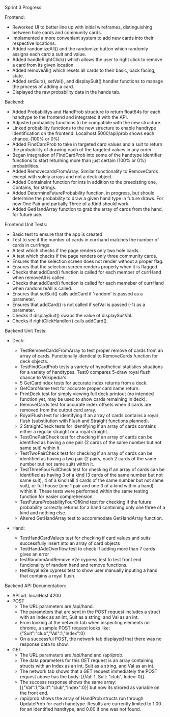 Sprint 3 Progress:

Frontend:

  - Reworked UI to better line up with initial wireframes, distinguishing between hole cards and community cards.
  - Implamented a more conveniant system to add new cards into their respective locations.
  - Added randomizeAll() and the randomize button which randomly assigns each card a suit and value.
  - Added handleRightClick() which allows the user to right click to remove a card from its given location.
  - Added removeAll() which resets all cards to their basic, back facing, state. 
  - Added setSuit(), setVal(), and displaySuit() handler functions to manage the process of adding a card.
  - Displayed the raw probability data in the hands tab.


Backend:

  - Added Probabilitys and HandProb structure to return float64s for each handtype to the frontend and integrated it with the API.
  - Adjusted probability functions to be compatible with the new structure.
  - Linked probability functions to the new structure to enable handtype identification on the frontend. Localhost:5000/api/prob shows each chance. (100% or 0%)
  - Added FindCardProb to take in targeted card values and a suit to return the probability of drawing each of the targeted values in any order.
  - Began integration of FindCardProb into some of the handtype identifier functions to start returning more than just certain (100% or 0%) probabilities.
  - Added RemovecardsFromArray. Similar functionality to RemoveCards except with solely arrays and not a deck object.
  - Added ContainsInt function for ints in addition to the preexisting one, Contains, for strings.
  - Added DetermineFutureProbability function, in progress, but should determine the probability to draw a given hand type in future draws. For now One Pair and partially Three of a Kind should work.
  - Added GetHandArray function to grab the array of cards from the hand, for future use.

Frontend Unit Tests:

  - Basic test to ensure that the app is created
  - Test to see if the number of cards in currhand matches the number of cards in currImgs
  - A test which checks if the page renders only two hole cards.
  - A test which checks if the page renders only three community cards.
  - Ensures that the selection screen does not render without a proper flag.
  - Ensures that the selection screen renders properly when it is flagged.
  - Checks that addCard() function is called for each member of currHand when removeAll is called.
  - Checks that addCard() function is called for each memeber of currHand when randomizeAll is called.
  - Ensures that setSuit() calls addCard if 'random' is passed as a parameter.
  - Ensures that addCard() is not called if setVal is passed (-1) as a parameter.
  - Checks if displaySuit() swaps the value of displaySuitVal.
  - Checks if rightClickHandler() calls addCard().

Backend Unit Tests:

  - Deck:
    - TestRemoveCardsFromArray to test proper remove of cards from an array of cards. Functionally identical to RemoveCards function for deck objects.
    - TestFindCardProb tests a variety of hypothetical statistics situations for a variety of handtypes. Test0 compares 5-draw royal flush chance to Wikipedia's.
    - 5 GetCardIndex tests for accurate index returns from a deck.
    - GetCardName test for accurate proper card name return.
    - PrintDeck test for simply viewing full deck printout (no intended function yet, may be used to show cards remaining in deck).
    - RemoveCards test for accurate index offsets when 3 cards are removed from the output card array.
    - RoyalFlush test for identifying if an array of cards contains a royal flush (substitution with Flush and Straight functions planned).
    - 2 StraightCheck tests for identifying if an array of cards contains either a regular straight or a royal straight.
    - TestOnePairCheck test for checking if an array of cards can be identified as having a one pair (2 cards of the same number but not same suit) within it
    - TestTwoPairCheck test for checking if an array of cards can be identified as having a two pair (2 pairs, each 2 cards of the same number but not same suit) within it.
    - TestThreeFourFullCheck test for checking if an array of cards can be identified as having 3 of a kind (3 cards of the same number but not same suit), 4 of a kind (all 4 cards of the same number but not same suit), or full house (one 1 pair and one 3 of a kind within a hand) within it. These tests were performed within the same testing function for easier comprehension. 
    - TestFutureProbabilityFourOfKind test for checking if the future probability correctly returns for a hand containing only one three of a kind and nothing else.
    - Altered GetHandArray test to accommodate GetHandArray function.
  
  - Hand:
    - TestHandCardValues test for checking if card values and suits successfully insert into an array of card objects
    - TestHandAddOverflow test to check if adding more than 7 cards gives an error
    - testRandomAndRemove e2e cypress test to test front end funcionality of random hand and remove functions.
    - testRoyal e2e cypress test to show user manually inputing a hand that contains a royal flush.

Backend API Documentation:

  - API url: localHost:4200
  - POST
    - The URL parameters are /api/hand.
    - The parameters that are sent in the POST request includes a struct with an Index as an int, Suit as a string, and Val as an int.
    - From looking at the network tab when inspecting elements on chrome, a sample POST request looks like: {"Suit":"club","Val":1,"Index":0}
    - On a successful POST, the network tab displayed that there was no response data to show. 
  - GET
    - The URL parameters are /api/hand and /api/prob.
    - The data parameters for this GET request is an array containing structs with an Index as an int, Suit as a string, and Val as an int.
    - The network tab shows that a GET request immediately the POST request above has the body: [{Val: 1, Suit: "club", Index: 0}].
    - The success response shows the same array: [{"Val":1,"Suit":"club","Index":0}] but now its strored as variable on the front end.
    - /api/prob shows the array of HandProb structs run through UpdateProb for each handtype. Results are currently limited to 1.00 for an identified handtype, and 0.00 if one was not found.

